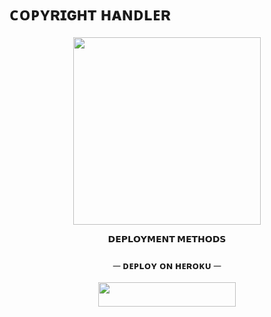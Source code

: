 # ᴄᴏᴘʏʀɪɢʜᴛ ʜᴀɴᴅʟᴇʀ

<p align="center"><a href="https://t.me/alonegroup121"><img src="https://graph.org/file/37077de233a43b6da9cee.jpg" width="300"></a></p>
<p align="center">

<p align="center">
<b>𝗗𝗘𝗣𝗟𝗢𝗬𝗠𝗘𝗡𝗧 𝗠𝗘𝗧𝗛𝗢𝗗𝗦</b>
</p>

<h3 align="center">
    ─ ᴅᴇᴩʟᴏʏ ᴏɴ ʜᴇʀᴏᴋᴜ ─
</h3>

<p align="center"><a href="https://dashboard.heroku.com/new?template=https://github.com/arimaxx/MICHELxJOD"> <img src="https://img.shields.io/badge/Deploy%20On%20Heroku-black?style=for-the-badge&logo=heroku" width="220" height="38.45"/></a></p>
